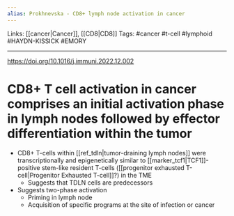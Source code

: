 ```yaml
---
alias: Prokhnevska - CD8+ lymph node activation in cancer
---
```


Links: [[cancer|Cancer]], [[CD8|CD8]]
Tags: #cancer #t-cell #lymphoid #HAYDN-KISSICK #EMORY

---

https://doi.org/10.1016/j.immuni.2022.12.002

# CD8+ T cell activation in cancer comprises an initial activation phase in lymph nodes followed by effector differentiation within the tumor

- CD8+ T-cells within [[ref_tdln|tumor-draining lymph nodes]] were transcriptionally and epigenetically similar to [[marker_tcf1|TCF1]]-positive stem-like resident T-cells ([[progenitor exhausted T-cell|Progenitor Exhausted T-cell]]?) in the TME
	- Suggests that TDLN cells are predecessors
- Suggests two-phase activation
	- Priming in lymph node
	- Acquisition of specific programs at the site of infection or cancer